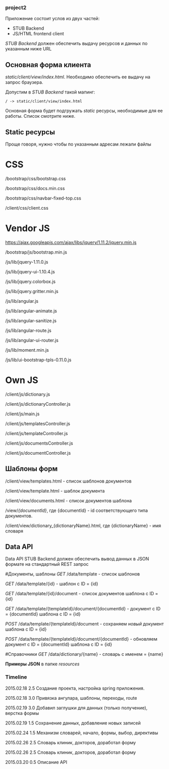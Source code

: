 ### project2

Приложение состоит услов из двух частей:

* STUB Backend
* JS/HTML frontend client

*STUB Backend* должен обеспечить выдачу ресурсов и данных по указанным ниже URL

## Основная форма клиента 
*static/client/view/index.html*. Необходимо обеспечить ее выдачу на запрос браузера. 

Допустим в *STUB Backend* такой мапинг:

`/ -> static/client/view/index.html`

Основная форма будет подгружать *static* ресурсы, необходимые для ее работы. Список смотрите ниже.

## Static ресурсы
Проще говоря, нужно чтобы по указанным адресам лежали файлы

# CSS
/bootstrap/css/bootstrap.css

/bootstrap/css/docs.min.css

/bootstrap/css/navbar-fixed-top.css

/client/css/client.css
        
# Vendor JS
https://ajax.googleapis.com/ajax/libs/jquery/1.11.2/jquery.min.js

/bootstrap/js/bootstrap.min.js

/js/lib/jquery-1.11.0.js

/js/lib/jquery-ui-1.10.4.js

/js/lib/jquery.colorbox.js

/js/lib/jquery.gritter.min.js


/js/lib/angular.js

/js/lib/angular-animate.js

/js/lib/angular-sanitize.js

/js/lib/angular-route.js

/js/lib/angular-ui-router.js

/js/lib/moment.min.js

/js/lib/ui-bootstrap-tpls-0.11.0.js


# Оwn JS
/client/js/dictionary.js

/client/js/dictionaryController.js


/client/js/main.js

/client/js/templatesController.js

/client/js/templateController.js

/client/js/documentsController.js

/client/js/documentController.js


## Шаблоны форм
/client/view/templates.html - список шаблонов документов

/client/view/template.html - шаблок документа

/client/view/documents.html - список документов шаблона

/view/*{documentId}*, где {documentId} - id соответствующего типа документов.

/client/view/dictionary_{dictionaryName}.html, где {dictionaryName} - имя словаря


## Data API
Data API STUB Backend должен обеспечить вывод данных в JSON формате на стандартный REST запрос

#Документы, шаблоны
*GET* /data/template - список шаблонов

*GET* /data/template/{id} - шаблон с ID = {id}

*GET* /data/template/{id}/document - список документов шаблона с ID = {id}

*GET* /data/template/{templateId}/document/{documentId} - документ с ID = {documentId} шаблона с ID = {id}

*POST* /data/template/{templateId}/document - сохраняем *новый* документ шаблона с ID = {id}

*POST* /data/template/{templateId}/document/{documentId} - обновляем документ с ID = {documentId} шаблона с ID = {id}


#Справочники
*GET* /data/dictionary/{name} - словарь с именем = {name}

**Примеры JSON** в папке *resources*

### Timeline

2015.02.18 2.5 Создание проекта, настройка spring приложения.

2015.02.18 3.0 Привязка ангулара, шаблоны, переходы, route

2015.02.19 3.0 Добавил заглушки для данных (только получение), верстка формы

2015.02.19 1.5 Сохранение данных, добавление новых записей

2015.02.24 1.5 Механизм словарей, начало, формы, выбор, директивы

2015.02.26 2.5 Словарь клиник, докторов, доработал форму

2015.02.26 2.5 Словарь клиник, докторов, доработал форму

2015.03.20 0.5 Описание API

